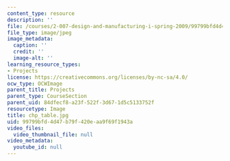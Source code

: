 ```yaml
---
content_type: resource
description: ''
file: /courses/2-007-design-and-manufacturing-i-spring-2009/99799bfd4d47b79f420eaa9f69f1943a_chp_table.jpg
file_type: image/jpeg
image_metadata:
  caption: ''
  credit: ''
  image-alt: ''
learning_resource_types:
- Projects
license: https://creativecommons.org/licenses/by-nc-sa/4.0/
ocw_type: OCWImage
parent_title: Projects
parent_type: CourseSection
parent_uid: 84dfecf8-a23f-522f-3d67-1d5c5133752f
resourcetype: Image
title: chp_table.jpg
uid: 99799bfd-4d47-b79f-420e-aa9f69f1943a
video_files:
  video_thumbnail_file: null
video_metadata:
  youtube_id: null
---
```

